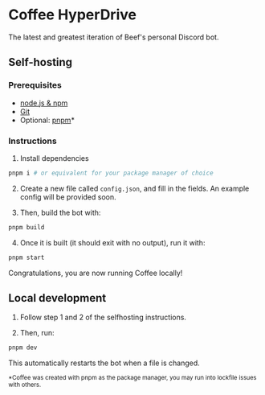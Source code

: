 # Coffee HyperDrive

The latest and greatest iteration of Beef's personal Discord bot.

## Self-hosting

### Prerequisites

* [node.js & npm](//nodejs.org)
* [Git](//git-scm.com/)
* Optional: [pnpm](//pnpm.io)*

### Instructions

1. Install dependencies
```sh
pnpm i # or equivalent for your package manager of choice
```

2. Create a new file called `config.json`, and fill in the fields. An example config will be provided soon.

3. Then, build the bot with:
```sh
pnpm build
```

4. Once it is built (it should exit with no output), run it with:
```sh
pnpm start
```

Congratulations, you are now running Coffee locally!

## Local development

1. Follow step 1 and 2 of the selfhosting instructions.

2. Then, run:
```sh
pnpm dev
```

This automatically restarts the bot when a file is changed.


<div><sub>*Coffee was created with pnpm as the package manager, you may run into lockfile issues with others.</sub></div>
